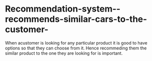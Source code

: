 # Recommendation-system--recommends-similar-cars-to-the-customer-
When acustomer is looking for any particular product it is good to have options so that they can choose from it.
Hence recommeding them the similar product to the one they are looking for is important.
